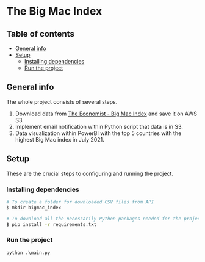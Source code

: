 # The Big Mac Index

## Table of contents

- [General info](#general-info)
- [Setup](#setup)
  - [Installing dependencies](#installing-dependencies)
  - [Run the project](#run-the-project)

## General info

The whole project consists of several steps.

1. Download data from [The Economist - Big Mac Index](https://data.nasdaq.com/data/ECONOMIST-the-economist-big-mac-index/usage/quickstart/api) and save it on AWS S3.
2. Implement email notification within Python script that data is in S3.
3. Data visualization within PowerBI with the top 5 countries with the highest Big Mac index in July 2021.

## Setup

These are the crucial steps to configuring and running the project.

### Installing dependencies

```bash
# To create a folder for downloaded CSV files from API
$ mkdir bigmac_index

# To download all the necessarily Python packages needed for the project
$ pip install -r requirements.txt
```

### Run the project

```python
python .\main.py
```
